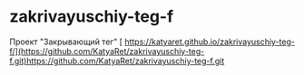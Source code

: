 # zakrivayuschiy-teg-f
Проект "Закрывающий тег"
[ https://katyaret.github.io/zakrivayuschiy-teg-f/](https://github.com/KatyaRet/zakrivayuschiy-teg-f.git)https://github.com/KatyaRet/zakrivayuschiy-teg-f.git
